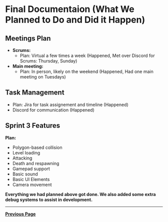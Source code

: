 # Final Documentaion (What We Planned to Do and Did it Happen)

## Meetings Plan

- **Scrums:**
  - Plan: Virtual a few times a week (Happened, Met over Discord for Scrums: Thursday, Sunday)
- **Main meeting:**
  - Plan: In person, likely on the weekend (Happened, Had one main meeting on Tuesdays)

## Task Management

- Plan: Jira for task assignement and timeline (Happened)
- Discord for communication (Happened)

## Sprint 3 Features

**Plan:**

- Polygon-based collision
- Level loading
- Attacking
- Death and respawning
- Gamepad support
- Basic sound
- Basic UI Elements
- Camera movement

**Everything we had planned above got done. We also added some extra debug systems to assist in development.**

---

[**Previous Page**](README.md)
